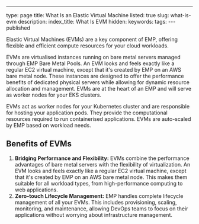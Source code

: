 ---
type: page
title: What Is an Elastic Virtual Machine
listed: true
slug: what-is-evm
description: 
index_title: What Is EVM
hidden: 
keywords: 
tags: 
---published

Elastic Virtual Machines (EVMs) are a key component of EMP, offering flexible and efficient compute resources for your cloud workloads. 

EVMs are virtualised instances running on bare metal servers managed through EMP Bare Metal Pools. An EVM looks and feels exactly like a regular EC2 virtual machine, except that it's created by EMP on an AWS bare metal node.  These instances are designed to offer the performance benefits of dedicated physical servers while allowing for dynamic resource allocation and management. EVMs are at the heart of an EMP and will serve as worker nodes for your EKS clusters.

EVMs act as worker nodes for your Kubernetes cluster and are responsible for hosting your application pods. They provide the computational resources required to run containerised applications. EVMs are auto-scaled by EMP based on workload needs. 

## Benefits of EVMs

1. **Bridging Performance and Flexibility:** EVMs combine the performance advantages of bare metal servers with the flexibility of virtualization. An EVM looks and feels exactly like a regular EC2 virtual machine, except that it's created by EMP on an AWS bare metal node. This makes them suitable for all workload types, from high-performance computing to web applications.
2. **Zero-touch Lifecycle Management:** EMP handles complete lifecycle management of all your EVMs. This includes provisioning, scaling, monitoring, and maintenance, allowing DevOps teams to focus on their applications without worrying about infrastructure management.

